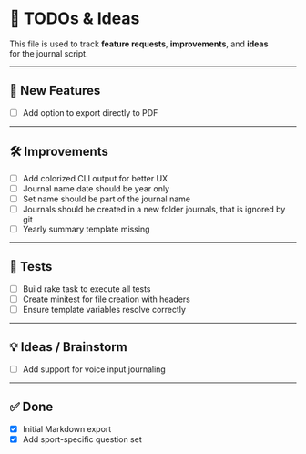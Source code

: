 # 📝 TODOs & Ideas

This file is used to track **feature requests**, **improvements**, and **ideas**  
for the journal script.  

---

## 🚀 New Features
- [ ] Add option to export directly to PDF

---

## 🛠 Improvements
- [ ] Add colorized CLI output for better UX  
- [ ] Journal name date should be year only
- [ ] Set name should be part of the journal name
- [ ] Journals should be created in a new folder journals, that is ignored by git
- [ ] Yearly summary template missing

---

## 🧪 Tests
- [ ] Build rake task to execute all tests  
- [ ] Create minitest for file creation with headers  
- [ ] Ensure template variables resolve correctly  

---

## 💡 Ideas / Brainstorm
- [ ] Add support for voice input journaling  

---

## ✅ Done
- [x] Initial Markdown export  
- [x] Add sport-specific question set  
